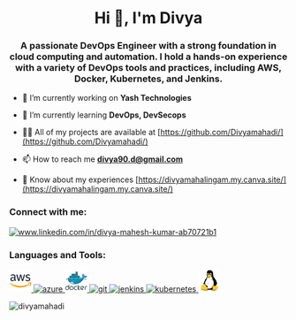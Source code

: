 <h1 align="center">Hi 👋, I'm Divya</h1>
<h3 align="center">A passionate DevOps Engineer with a strong foundation in cloud computing and automation. I hold a hands-on experience with a variety of DevOps tools and practices, including AWS, Docker, Kubernetes, and Jenkins.</h3>

- 🔭 I’m currently working on **Yash Technologies**

- 🌱 I’m currently learning **DevOps, DevSecops**

- 👨‍💻 All of my projects are available at [https://github.com/Divyamahadi/](https://github.com/Divyamahadi/)

- 📫 How to reach me **divya90.d@gmail.com**

- 📄 Know about my experiences [https://divyamahalingam.my.canva.site/](https://divyamahalingam.my.canva.site/)

<h3 align="left">Connect with me:</h3>
<p align="left">
<a href="https://linkedin.com/in/www.linkedin.com/in/divya-mahesh-kumar-ab70721b1" target="blank"><img align="center" src="https://raw.githubusercontent.com/rahuldkjain/github-profile-readme-generator/master/src/images/icons/Social/linked-in-alt.svg" alt="www.linkedin.com/in/divya-mahesh-kumar-ab70721b1" height="30" width="40" /></a>
</p>

<h3 align="left">Languages and Tools:</h3>
<p align="left"> <a href="https://aws.amazon.com" target="_blank" rel="noreferrer"> <img src="https://raw.githubusercontent.com/devicons/devicon/master/icons/amazonwebservices/amazonwebservices-original-wordmark.svg" alt="aws" width="40" height="40"/> </a> <a href="https://azure.microsoft.com/en-in/" target="_blank" rel="noreferrer"> <img src="https://www.vectorlogo.zone/logos/microsoft_azure/microsoft_azure-icon.svg" alt="azure" width="40" height="40"/> </a> <a href="https://www.docker.com/" target="_blank" rel="noreferrer"> <img src="https://raw.githubusercontent.com/devicons/devicon/master/icons/docker/docker-original-wordmark.svg" alt="docker" width="40" height="40"/> </a> <a href="https://git-scm.com/" target="_blank" rel="noreferrer"> <img src="https://www.vectorlogo.zone/logos/git-scm/git-scm-icon.svg" alt="git" width="40" height="40"/> </a> <a href="https://www.jenkins.io" target="_blank" rel="noreferrer"> <img src="https://www.vectorlogo.zone/logos/jenkins/jenkins-icon.svg" alt="jenkins" width="40" height="40"/> </a> <a href="https://kubernetes.io" target="_blank" rel="noreferrer"> <img src="https://www.vectorlogo.zone/logos/kubernetes/kubernetes-icon.svg" alt="kubernetes" width="40" height="40"/> </a> <a href="https://www.linux.org/" target="_blank" rel="noreferrer"> <img src="https://raw.githubusercontent.com/devicons/devicon/master/icons/linux/linux-original.svg" alt="linux" width="40" height="40"/> </a> </p>

<p align="left"> <img src="https://komarev.com/ghpvc/?username=divyamahadi&label=Profile%20views&color=0e75b6&style=flat" alt="divyamahadi" /> </p>

